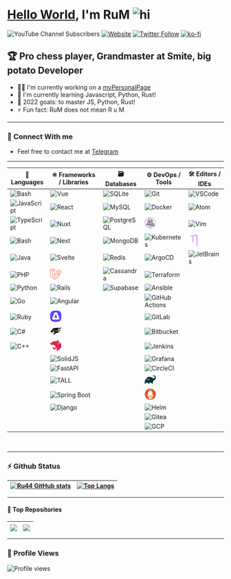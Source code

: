 
# [Hello World](https://raw.githubusercontent.com/ru44/How-to-break-the-law/main/HelloWorld.js), I'm RuM <img src="https://user-images.githubusercontent.com/1303154/88677602-1635ba80-d120-11ea-84d8-d263ba5fc3c0.gif" width="28px" alt="hi">

![YouTube Channel Subscribers](https://img.shields.io/youtube/channel/subscribers/UCu2v2AQjEURDdP2g_gkDctA?logo=youtube&logoColor=red&style=for-the-badge)
[![Website](https://img.shields.io/website?label=ru44.github.io&style=for-the-badge&url=https%3A%2F%2Fcodestackr.com)](https://ru44.github.io)
[![Twitter Follow](https://img.shields.io/twitter/follow/RU44_Y?color=1DA1F2&logo=twitter&style=for-the-badge)](https://twitter.com/intent/follow?original_referer=https%3A%2F%2Fgithub.com%2FRU44_Y&screen_name=RU44_Y)
[![ko-fi](https://ko-fi.com/img/githubbutton_sm.svg)](https://ko-fi.com/ru44y)

## 🏆 Pro chess player, Grandmaster at Smite, big potato Developer

- 👨‍💻 I'm currently working on a [myPersonalPage][website]
- 👶 I'm currently learning Javascript, Python, Rust!
- 🥅 2022 goals: to master JS, Python, Rust!
- ⚡ Fun fact: RuM does not mean R u M

---

### 📴 Connect With me

- Feel free to contact me at [Telegram][Telegram]

---

| 🧠 Languages | ⚛️ Frameworks / Libraries | 🗃️ Databases | ⚙️ DevOps / Tools | 🛠️ Editors / IDEs |
|-------------|---------------------------|---------------|-------------------|-------------------|
| <img alt="Bash" width="26px" src="https://raw.githubusercontent.com/jmnote/z-icons/master/svg/bash.svg" /> | <img alt="Vue" width="26px" src="https://github.com/surmon-china/surmon-china/blob/main/icons/vue.svg" /> | <img alt="SQLite" width="26px" src="https://cdn.jsdelivr.net/gh/devicons/devicon/icons/sqlite/sqlite-original.svg" /> | <img alt="Git" width="26px" src="https://cdn.jsdelivr.net/gh/devicons/devicon/icons/git/git-original.svg" /> | <img alt="VSCode" width="26px" src="https://cdn.jsdelivr.net/gh/devicons/devicon/icons/vscode/vscode-original.svg" /> |
| <img alt="JavaScript" width="26px" src="https://cdn.jsdelivr.net/gh/devicons/devicon/icons/javascript/javascript-original.svg" /> | <img alt="React" width="26px" src="https://cdn.jsdelivr.net/gh/devicons/devicon/icons/react/react-original.svg" /> | <img alt="MySQL" width="26px" src="https://cdn.jsdelivr.net/gh/devicons/devicon/icons/mysql/mysql-original.svg" /> | <img alt="Docker" width="26px" src="https://cdn.jsdelivr.net/gh/devicons/devicon/icons/docker/docker-original.svg" /> | <img alt="Atom" width="26px" src="https://cdn.jsdelivr.net/gh/devicons/devicon/icons/atom/atom-original.svg" /> |
| <img alt="TypeScript" width="26px" src="https://cdn.jsdelivr.net/gh/devicons/devicon/icons/typescript/typescript-original.svg" /> | <img alt="Nuxt" width="26px" src="https://cdn.jsdelivr.net/gh/devicons/devicon/icons/nuxtjs/nuxtjs-original.svg" /> | <img alt="PostgreSQL" width="26px" src="https://cdn.jsdelivr.net/gh/devicons/devicon/icons/postgresql/postgresql-original.svg" /> | <img alt="Podman" width="26px" src="https://github.com/devicons/devicon/blob/v2.16.0/icons/podman/podman-original.svg" /> | <img alt="Vim" width="26px" src="https://cdn.jsdelivr.net/gh/devicons/devicon/icons/vim/vim-original.svg" /> |
|  <img alt="Bash" width="26px" src="https://upload.wikimedia.org/wikipedia/commons/d/d5/Rust_programming_language_black_logo.svg" /> | <img alt="Next" width="26px" src="https://cdn.jsdelivr.net/gh/devicons/devicon/icons/nextjs/nextjs-original.svg" /> | <img alt="MongoDB" width="26px" src="https://cdn.jsdelivr.net/gh/devicons/devicon/icons/mongodb/mongodb-original.svg" /> | <img alt="Kubernetes" width="26px" src="https://raw.githubusercontent.com/jmnote/z-icons/master/svg/kubernetes.svg" /> | <img alt="Nano" width="26px" src="https://raw.githubusercontent.com/devicons/devicon/6910f0503efdd315c8f9b858234310c06e04d9c0/icons/nano/nano-plain.svg" /> |
| <img alt="Java" width="26px" src="https://raw.githubusercontent.com/jmnote/z-icons/master/svg/java.svg" /> | <img alt="Svelte" width="26px" src="https://cdn.jsdelivr.net/gh/devicons/devicon/icons/svelte/svelte-original.svg" /> | <img alt="Redis" width="26px" src="https://cdn.jsdelivr.net/gh/devicons/devicon/icons/redis/redis-original.svg" /> | <img alt="ArgoCD" width="26px" src="https://argo-cd.readthedocs.io/en/stable/assets/logo.png" /> | <img alt="JetBrains" width="26px" src="https://resources.jetbrains.com/storage/products/company/brand/logos/jb_square.svg" /> |
| <img alt="PHP" width="26px" src="https://raw.githubusercontent.com/jmnote/z-icons/master/svg/php.svg" /> | <img alt="Laravel" width="26px" src="https://raw.githubusercontent.com/devicons/devicon/6910f0503efdd315c8f9b858234310c06e04d9c0/icons/laravel/laravel-original.svg" /> | <img alt="Cassandra" width="26px" src="https://cdn.jsdelivr.net/gh/devicons/devicon/icons/cassandra/cassandra-original.svg" /> | <img alt="Terraform" width="26px" src="https://cdn.jsdelivr.net/gh/devicons/devicon/icons/terraform/terraform-original.svg" /> | |
| <img alt="Python" width="26px" src="https://raw.githubusercontent.com/jmnote/z-icons/master/svg/python.svg" /> | <img alt="Rails" width="26px" src="https://cdn.jsdelivr.net/gh/devicons/devicon/icons/rails/rails-original-wordmark.svg" /> | <img alt="Supabase" width="26px" src="https://avatars.githubusercontent.com/u/54469796?s=200&v=4" /> | <img alt="Ansible" width="26px" src="https://cdn.jsdelivr.net/gh/devicons/devicon/icons/ansible/ansible-original.svg" /> | |
| <img alt="Go" width="26px" src="https://cdn.jsdelivr.net/gh/devicons/devicon/icons/go/go-original.svg" /> | <img alt="Angular" width="26px" src="https://cdn.jsdelivr.net/gh/devicons/devicon/icons/angularjs/angularjs-original.svg" /> |  | <img alt="GitHub Actions" width="26px" src="https://avatars.githubusercontent.com/u/44036562?s=200&v=4" /> | |
| <img alt="Ruby" width="26px" src="https://cdn.jsdelivr.net/gh/devicons/devicon/icons/ruby/ruby-original.svg" /> | <img alt="AdonisJS" width="26px" src="https://raw.githubusercontent.com/devicons/devicon/master/icons/adonisjs/adonisjs-original.svg" /> |  | <img alt="GitLab" width="26px" src="https://cdn.jsdelivr.net/gh/devicons/devicon/icons/gitlab/gitlab-original.svg" /> | |
| <img alt="C#" width="26px" src="https://raw.githubusercontent.com/jmnote/z-icons/master/svg/csharp.svg" /> | <img alt="Fastify" width="26px" src="https://github.com/devicons/devicon/blob/v2.16.0/icons/fastify/fastify-plain.svg" /> |  | <img alt="Bitbucket" width="26px" src="https://cdn.jsdelivr.net/gh/devicons/devicon/icons/bitbucket/bitbucket-original.svg" /> | |
| <img alt="C++" width="26px" src="https://raw.githubusercontent.com/jmnote/z-icons/master/svg/cpp.svg" /> | <img alt="NestJS" width="26px" src="https://github.com/devicons/devicon/blob/v2.16.0/icons/nestjs/nestjs-original.svg" /> |  | <img alt="Jenkins" width="26px" src="https://cdn.jsdelivr.net/gh/devicons/devicon/icons/jenkins/jenkins-original.svg" /> | |
|             | <img alt="SolidJS" width="26px" src="https://cdn.jsdelivr.net/gh/devicons/devicon/icons/solidjs/solidjs-original.svg" /> |  | <img alt="Grafana" width="26px" src="https://cdn.jsdelivr.net/gh/devicons/devicon/icons/grafana/grafana-original.svg" /> | |
|             | <img alt="FastAPI" width="26px" src="https://cdn.jsdelivr.net/gh/devicons/devicon/icons/fastapi/fastapi-original.svg" /> |  | <img alt="CircleCI" width="26px" src="https://cdn.jsdelivr.net/gh/devicons/devicon/icons/circleci/circleci-plain.svg" /> | |
|             | <img alt="TALL" width="26px" src="https://cdn.devdojo.com/tails/images/e6ABCWbMRwCz2oxNiN4YcajXzYi8ZGrhXQCWT89J.png" /> |  | <img alt="Gradle" width="26px" src="https://github.com/devicons/devicon/blob/v2.16.0/icons/gradle/gradle-original.svg" /> | |
|             | <img alt="Spring Boot" width="26px" src="https://cdn.jsdelivr.net/gh/devicons/devicon/icons/spring/spring-original.svg" /> |  | <img alt="Prometheus" width="26px" src="https://github.com/devicons/devicon/blob/v2.16.0/icons/prometheus/prometheus-original.svg" /> | |
|             | <img alt="Django" width="26px" src="https://cdn.jsdelivr.net/gh/devicons/devicon/icons/django/django-plain.svg" /> |  | <img alt="Helm" width="26px" src="https://helm.sh/img/helm.svg" /> | |
|             |                               |               | <img alt="Gitea" width="26px" src="https://docs.gitea.com/img/gitea.svg" /> | |
|             |                               |               | <img alt="GCP" width="26px" src="https://cdn.jsdelivr.net/gh/devicons/devicon/icons/googlecloud/googlecloud-original.svg" /> | |


<br />

---

### ⚡ Github Status

| [![Ru44 GitHub stats](https://github-readme-stats.vercel.app/api?username=ru44&show_icons=true&bg_color=09131B&text_color=ffffff&border_color=0c1a25)](https://github.com/ru44)      | [![Top Langs](https://github-readme-stats.vercel.app/api/top-langs/?username=ru44&layout=compact&bg_color=09131B&text_color=ffffff&border_color=0c1a25)](https://github.com/ru44) |
| ----------- | ----------- |

---

#### 🥇 Top Repositories

 | <img align="center" src="https://github-readme-stats.vercel.app/api/pin/?username=cliuno&repo=core&show_icons=true&bg_color=09131B&text_color=ffffff&border_color=0c1a25" /> | <img align="center" src="https://github-readme-stats.vercel.app/api/pin/?username=ru44&repo=CloudyClipy&show_icons=true&bg_color=09131B&text_color=ffffff&border_color=0c1a25" /> |
|--------------------------------------------------------------------------------------------------------------------------------------------------------------------------------------|--------------------------------------------------------------------------------------------------------------------------------------------------------------------------------------|

[website]: https://ru44.github.io
[Telegram]: https://t.me/RuM_Y

---

### 👀 Profile Views

![Profile views](http://profile-counter.glitch.me/ru44/count.svg)

